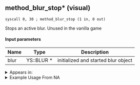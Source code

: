 ## method_blur_stop* (visual)

`syscall 0, 30 ; method_blur_stop (1 in, 0 out)`

Stops an active blur. Unused in the vanilla game

#### Input parameters
| Name | Type | Description
|------|------|------------
| blur   | YS::BLUR *   | initialized and started blur object




<details>
	<summary>Appears in:</summary>

</details>

<details>
	<summary>Example Usage From NA</summary>
```

```
</details>

